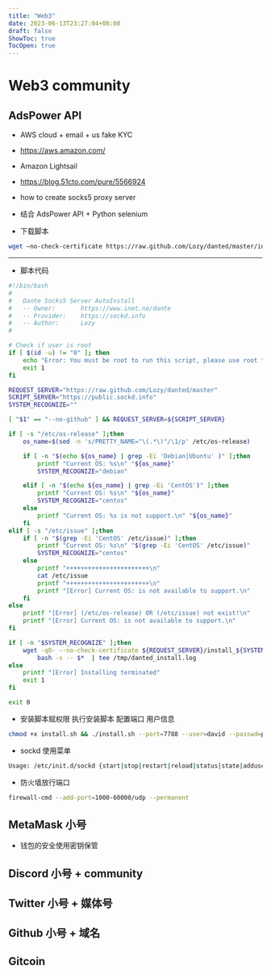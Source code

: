 ```yaml
---
title: "Web3"
date: 2023-06-13T23:27:04+08:00
draft: false
ShowToc: true
TocOpen: true
---
```


# Web3 community

## AdsPower API

- AWS cloud + email + us fake KYC
- https://aws.amazon.com/
- Amazon Lightsail
- https://blog.51cto.com/pure/5566924
- how to create socks5 proxy server
- 结合 AdsPower API + Python selenium


- 下载脚本
```bash
wget —no-check-certificate https://raw.github.com/Lozy/danted/master/install.sh -O install.sh
```
---
- 脚本代码
```bash
#!/bin/bash
#
#   Dante Socks5 Server AutoInstall
#   -- Owner:       https://www.inet.no/dante
#   -- Provider:    https://sockd.info
#   -- Author:      Lozy
#

# Check if user is root
if [ $(id -u) != "0" ]; then
    echo "Error: You must be root to run this script, please use root to install"
    exit 1
fi

REQUEST_SERVER="https://raw.github.com/Lozy/danted/master"
SCRIPT_SERVER="https://public.sockd.info"
SYSTEM_RECOGNIZE=""

[ "$1" == "--no-github" ] && REQUEST_SERVER=${SCRIPT_SERVER}

if [ -s "/etc/os-release" ];then
    os_name=$(sed -n 's/PRETTY_NAME="\(.*\)"/\1/p' /etc/os-release)

    if [ -n "$(echo ${os_name} | grep -Ei 'Debian|Ubuntu' )" ];then
        printf "Current OS: %s\n" "${os_name}"
        SYSTEM_RECOGNIZE="debian"

    elif [ -n "$(echo ${os_name} | grep -Ei 'CentOS')" ];then
        printf "Current OS: %s\n" "${os_name}"
        SYSTEM_RECOGNIZE="centos"
    else
        printf "Current OS: %s is not support.\n" "${os_name}"
    fi
elif [ -s "/etc/issue" ];then
    if [ -n "$(grep -Ei 'CentOS' /etc/issue)" ];then
        printf "Current OS: %s\n" "$(grep -Ei 'CentOS' /etc/issue)"
        SYSTEM_RECOGNIZE="centos"
    else
        printf "+++++++++++++++++++++++\n"
        cat /etc/issue
        printf "+++++++++++++++++++++++\n"
        printf "[Error] Current OS: is not available to support.\n"
    fi
else
    printf "[Error] (/etc/os-release) OR (/etc/issue) not exist!\n"
    printf "[Error] Current OS: is not available to support.\n"
fi

if [ -n "$SYSTEM_RECOGNIZE" ];then
    wget -qO- --no-check-certificate ${REQUEST_SERVER}/install_${SYSTEM_RECOGNIZE}.sh | \
        bash -s -- $*  | tee /tmp/danted_install.log
else
    printf "[Error] Installing terminated"
    exit 1
fi

exit 0
```
- 安装脚本赋权限 执行安装脚本 配置端口 用户信息

```bash
chmod +x install.sh && ./install.sh --port=7788 --user=david --passwd=pythonseo
```
- sockd 使用菜单
```bash
Usage: /etc/init.d/sockd {start|stop|restart|reload|status|state|adduser|deluser|tail|conf|update}
```
- 防火墙放行端口

```bash
firewall-cmd --add-port=1000-60000/udp --permanent
```


## MetaMask 小号

- 钱包的安全使用密钥保管

## Discord 小号 + community

## Twitter 小号 + 媒体号

## Github 小号 + 域名

## Gitcoin 

## 